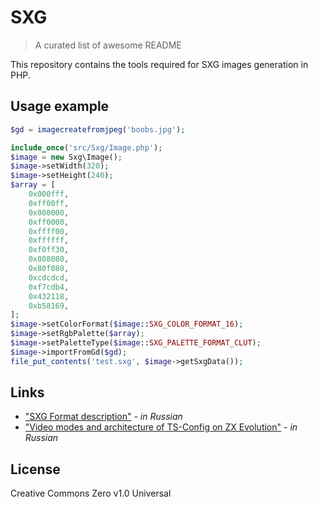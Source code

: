 # SXG
> A curated list of awesome README

This repository contains the tools required for SXG images generation in PHP.

## Usage example
```php
$gd = imagecreatefromjpeg('boobs.jpg');

include_once('src/Sxg/Image.php');
$image = new Sxg\Image();
$image->setWidth(320);
$image->setHeight(240);
$array = [
    0x000fff,
    0xff00ff,
    0x000000,
    0xff0000,
    0xffff00,
    0xffffff,
    0xf0ff30,
    0x808080,
    0x80f080,
    0xcdcdcd,
    0xf7cdb4,
    0x432118,
    0xb58169,
];
$image->setColorFormat($image::SXG_COLOR_FORMAT_16);
$image->setRgbPalette($array);
$image->setPaletteType($image::SXG_PALETTE_FORMAT_CLUT);
$image->importFromGd($gd);
file_put_contents('test.sxg', $image->getSxgData());
```

## Links
- ["SXG Format description"](http://tslabs.info/forum/viewtopic.php?f=25&t=526) - *in Russian*
- ["Video modes and architecture of TS-Config on ZX Evolution"](http://tslabs.info/forum/viewtopic.php?f=35&t=178) - *in Russian*

## License
Creative Commons Zero v1.0 Universal
